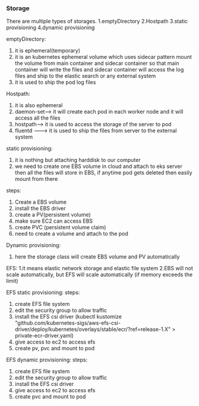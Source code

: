 ### Storage  ######

There are multiple types of storages.
1.emptyDirectory
2.Hostpath
3.static provisioning
4.dynamic provisioning

emptyDirectory:

1. it is ephemeral(temporary)
2. it is an kubernetes ephemeral volume which uses sidecar pattern mount the volume from main container and sidecar container   so that main container will write the files and sidecar container will access the log files and ship to the elastic search or any external system
3.  it is used to ship the pod log files 

Hostpath:
1. it is also ephemeral
2. daemon-set--> it will create each pod in each worker node and it will access all the files
3. hostpath--> it is used to access the storage of the server to pod
4. fluentd ---> it is used to ship the files from server to the external system

static provisioning:
1. it is nothing but attaching harddisk to our computer
2. we need to create one EBS volume in cloud and attach to eks server then all the files will store in EBS, if anytime pod gets deleted then easily mount from there

steps:
1. Create a EBS volume
2. install the EBS driver
3. create a PV(persistent volume)
4. make sure EC2 can access EBS
5. create PVC (persistent volume claim)
6. need to create a volume and attach to the pod


Dynamic provisioning:
1. here the storage class will create EBS volume and PV automatically

EFS:
1.it means elastic network storage and elastic file system
2.EBS will not scale automatically, but EFS will scale automatically (if memory exceeds the limit)

EFS static provisioning:
steps:
1. create EFS file system
2. edit the security group to allow traffic
3. install the EFS csi driver
(kubectl kustomize \
    "github.com/kubernetes-sigs/aws-efs-csi-driver/deploy/kubernetes/overlays/stable/ecr/?ref=release-1.X" > private-ecr-driver.yaml)
4. give access to ec2 to access efs
5. create pv, pvc and mount to pod

EFS dynamic provisioning:
steps:
1. create EFS file system
2. edit the security group to allow traffic
3. install the EFS csi driver
4. give access to ec2 to access efs
5. create pvc and mount to pod